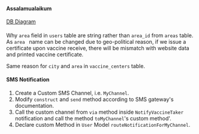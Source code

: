 #### Assalamualaikum


[DB Diagram](https://drawsql.app/teams/abu-barakah-delowar/diagrams/kahf-laravel-developer)

####
Why `area` field in `users` table are string rather than `area_id` from `areas` table. As `area ` name can be changed due to geo-political reason, if we issue a certificate upon vaccine receive, there will be mismatch with website data and printed vaccine certificate.

Same reason for `city` and `area` in `vaccine_centers` table.

#### SMS Notification

1. Create a Custom SMS Channel, i.e. `MyChannel`.
2. Modify `construct` and `send` method according to SMS gateway's documentation.
3. Call the custom channel from `via` method inside `NotifyVaccineTaker` notification and call the method `toMyChannel`'s custom method'.
4. Declare custom Method in `User` Model `routeNotificationForMyChannel`.


